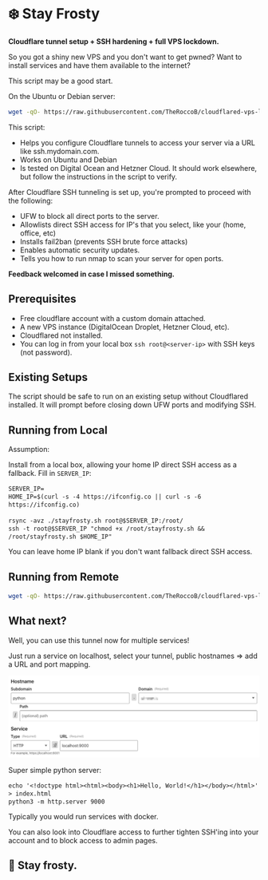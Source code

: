 # ❄️ Stay Frosty

**Cloudflare tunnel setup + SSH hardening + full VPS lockdown.**

So you got a shiny new VPS and you don't want to get pwned? Want to install services and have them available to the internet?

This script may be a good start.

On the Ubuntu or Debian server:
```bash
wget -qO- https://raw.githubusercontent.com/TheRoccoB/cloudflared-vps-lockdown/master/stayfrosty.sh | bash
```

This script:
* Helps you configure Cloudflare tunnels to access your server via a URL like ssh.mydomain.com.
* Works on Ubuntu and Debian
* Is tested on Digital Ocean and Hetzner Cloud. It should work elsewhere, but follow the instructions in the script to verify.

After Cloudflare SSH tunneling is set up, you're prompted to proceed with the following:
* UFW to block all direct ports to the server.
* Allowlists direct SSH access for IP's that you select, like your (home, office, etc)
* Installs fail2ban (prevents SSH brute force attacks)
* Enables automatic security updates.
* Tells you how to run nmap to scan your server for open ports.

**Feedback welcomed in case I missed something.** 

## Prerequisites

* Free cloudflare account with a custom domain attached.
* A new VPS instance (DigitalOcean Droplet, Hetzner Cloud, etc).
* Cloudflared not installed.
* You can log in from your local box `ssh root@<server-ip>` with SSH keys (not password).

## Existing Setups
The script should be safe to run on an existing setup without Cloudflared installed. It will prompt before closing down UFW ports and modifying SSH.

## Running from Local

Assumption:

Install from a local box, allowing your home IP direct SSH access as a fallback. Fill in `SERVER_IP`: 
```
SERVER_IP=
HOME_IP=$(curl -s -4 https://ifconfig.co || curl -s -6 https://ifconfig.co)

rsync -avz ./stayfrosty.sh root@$SERVER_IP:/root/
ssh -t root@$SERVER_IP "chmod +x /root/stayfrosty.sh && /root/stayfrosty.sh $HOME_IP"
```

You can leave home IP blank if you don't want fallback direct SSH access.

## Running from Remote
```bash
wget -qO- https://raw.githubusercontent.com/TheRoccoB/cloudflared-vps-lockdown/master/stayfrosty.sh | bash
```

## What next?

Well, you can use this tunnel now for multiple services!

Just run a service on localhost, select your tunnel, public hostnames => add a URL and port mapping.

![Python server example](tunnel.png)

Super simple python server:
```
echo '<!doctype html><html><body><h1>Hello, World!</h1></body></html>' > index.html
python3 -m http.server 9000
```

Typically you would run services with docker.

You can also look into Cloudflare access to further tighten SSH'ing into your account and to block access to admin pages.

## 🧊 Stay frosty.
